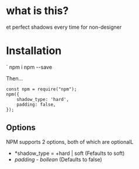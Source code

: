# what is this?
et perfect shadows every time for non-designer 

# Installation

` npm i npm --save 

Then...

```
const npm = require("npm");
npm({
	shadow_type: 'hard',
	padding: false,
});
```

## Options

NPM supports 2 options, both of which are optionalL

* *shadow_type = +hard | soft (Fefaults to soft)
* *padding* - _bollean_ (Defaults to false)
